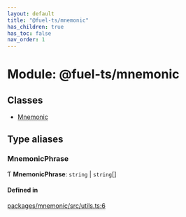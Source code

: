 ```yaml
---
layout: default
title: "@fuel-ts/mnemonic"
has_children: true
has_toc: false
nav_order: 1
---
```


# Module: @fuel-ts/mnemonic

## Classes

- [Mnemonic](classes/Mnemonic.md)

## Type aliases

### MnemonicPhrase

Ƭ **MnemonicPhrase**: `string` \| `string`[]

#### Defined in

[packages/mnemonic/src/utils.ts:6](https://github.com/FuelLabs/fuels-ts/blob/master/packages/mnemonic/src/utils.ts#L6)
